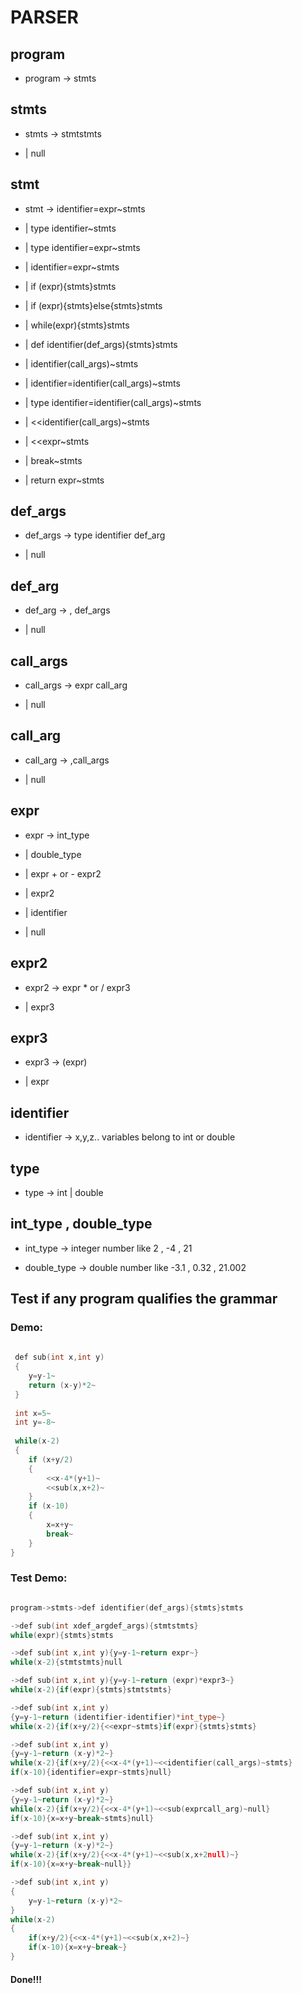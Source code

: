 


<h1>PARSER</h1>

<h2> program </h2>

 - program -> stmts

 
<h2> stmts </h2>

 - stmts -> stmtstmts  

 - |    	null

<h2> stmt </h2>

 - stmt -> identifier=expr~stmts

 - |	type identifier~stmts

 - |	type identifier=expr~stmts

 - |	identifier=expr~stmts

 - |	if (expr){stmts}stmts

 - |	if (expr){stmts}else{stmts}stmts

 - |	while(expr){stmts}stmts

 - |	def identifier(def_args){stmts}stmts

 - |	identifier(call_args)~stmts

 - |	identifier=identifier(call_args)~stmts

 - |    type identifier=identifier(call_args)~stmts

 - |    <<identifier(call_args)~stmts

 - |    <<expr~stmts

 - |    break~stmts

 - |    return expr~stmts

 

 <h2> def_args </h2>
 
 - def_args -> type identifier def_arg

 - |    null
 
 <h2> def_arg </h2>

 - def_arg -> , def_args

 - |    null
 
 <h2> call_args </h2>

 - call_args -> expr call_arg

 - |    null
 
 <h2> call_arg </h2>

 - call_arg -> ,call_args

 - |    null
 
 <h2> expr </h2>

 - expr -> int_type

 - |    double_type 

 - |    expr + or - expr2

 - |    expr2

 - |    identifier

 - |	null

 <h2> expr2 </h2>

 - expr2 -> expr * or / expr3

 - |    expr3

 <h2> expr3 </h2>

 - expr3 -> (expr)

 - |    expr

 <h2> identifier </h2>

 - identifier -> x,y,z.. variables belong to int or double
 
 <h2> type </h2>

 - type -> int | double

 <h2> int_type , double_type </h2>

 - int_type -> integer number like 2 , -4 ,  21

 - double_type -> double number like -3.1 , 0.32 , 21.002
 
 <h2> Test if any program qualifies the grammar </h2>
 
 <h3>Demo:</h3>

```c++
 
 def sub(int x,int y)
 {
    y=y-1~
    return (x-y)*2~
 }
 
 int x=5~
 int y=-8~
 
 while(x-2)
 {
    if (x+y/2) 
    {
        <<x-4*(y+1)~
        <<sub(x,x+2)~
    }
    if (x-10)
    {
        x=x+y~
        break~
    }
}
```



<h3>Test Demo:</h3>

```c++

program->stmts->def identifier(def_args){stmts}stmts

->def sub(int xdef_argdef_args){stmtstmts}
while(expr){stmts}stmts

->def sub(int x,int y){y=y-1~return expr~}
while(x-2){stmtstmts}null

->def sub(int x,int y){y=y-1~return (expr)*expr3~}
while(x-2){if(expr){stmts}stmtstmts}

->def sub(int x,int y)
{y=y-1~return (identifier-identifier)*int_type~}
while(x-2){if(x+y/2){<<expr~stmts}if(expr){stmts}stmts}

->def sub(int x,int y)
{y=y-1~return (x-y)*2~}
while(x-2){if(x+y/2){<<x-4*(y+1)~<<identifier(call_args)~stmts}
if(x-10){identifier=expr~stmts}null}

->def sub(int x,int y)
{y=y-1~return (x-y)*2~}
while(x-2){if(x+y/2){<<x-4*(y+1)~<<sub(exprcall_arg)~null}
if(x-10){x=x+y~break~stmts}null}

->def sub(int x,int y)
{y=y-1~return (x-y)*2~}
while(x-2){if(x+y/2){<<x-4*(y+1)~<<sub(x,x+2null)~}
if(x-10){x=x+y~break~null}}

->def sub(int x,int y)
{
    y=y-1~return (x-y)*2~
}
while(x-2)
{
    if(x+y/2){<<x-4*(y+1)~<<sub(x,x+2)~} 
    if(x-10){x=x+y~break~}
}

```

<h4>Done!!!</h4>

